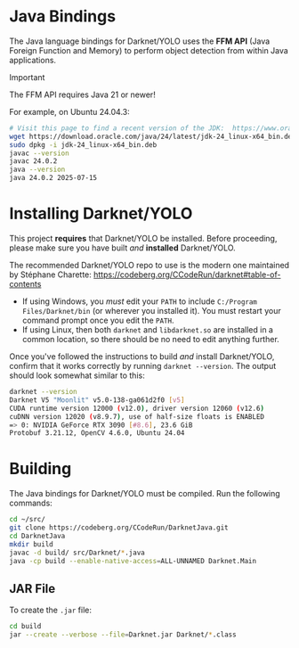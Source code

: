 # Java Bindings

The Java language bindings for Darknet/YOLO uses the **FFM API** (Java Foreign Function and Memory) to perform object detection from within Java applications.

> [!IMPORTANT]
> The FFM API requires Java 21 or newer!

For example, on Ubuntu 24.04.3:

```sh
# Visit this page to find a recent version of the JDK:  https://www.oracle.com/ca-en/java/technologies/downloads/
wget https://download.oracle.com/java/24/latest/jdk-24_linux-x64_bin.deb
sudo dpkg -i jdk-24_linux-x64_bin.deb
javac --version
javac 24.0.2
java --version
java 24.0.2 2025-07-15
```

# Installing Darknet/YOLO

This project **requires** that Darknet/YOLO be installed.  Before proceeding, please make sure you have built _and_ **installed** Darknet/YOLO.

The recommended Darknet/YOLO repo to use is the modern one maintained by Stéphane Charette:  https://codeberg.org/CCodeRun/darknet#table-of-contents

- If using Windows, you *must* edit your `PATH` to include `C:/Program Files/Darknet/bin` (or wherever you installed it).  You must restart your command prompt once you edit the `PATH`.
- If using Linux, then both `darknet` and `libdarknet.so` are installed in a common location, so there should be no need to edit anything further.

Once you've followed the instructions to build _and_ install Darknet/YOLO, confirm that it works correctly by running `darknet --version`.  The output should look somewhat similar to this:

```sh
darknet --version
Darknet V5 "Moonlit" v5.0-138-ga061d2f0 [v5]
CUDA runtime version 12000 (v12.0), driver version 12060 (v12.6)
cuDNN version 12020 (v8.9.7), use of half-size floats is ENABLED
=> 0: NVIDIA GeForce RTX 3090 [#8.6], 23.6 GiB
Protobuf 3.21.12, OpenCV 4.6.0, Ubuntu 24.04
```

# Building

The Java bindings for Darknet/YOLO must be compiled.  Run the following commands:

```sh
cd ~/src/
git clone https://codeberg.org/CCodeRun/DarknetJava.git
cd DarknetJava
mkdir build
javac -d build/ src/Darknet/*.java
java -cp build --enable-native-access=ALL-UNNAMED Darknet.Main
```

## JAR File

To create the `.jar` file:

```sh
cd build
jar --create --verbose --file=Darknet.jar Darknet/*.class
```
